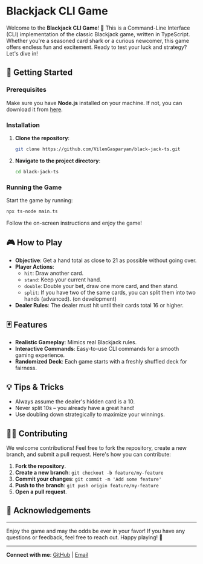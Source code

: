 # Blackjack CLI Game

Welcome to the **Blackjack CLI Game**! 🎉 This is a Command-Line Interface (CLI) implementation of the classic Blackjack game, written in TypeScript. Whether you're a seasoned card shark or a curious newcomer, this game offers endless fun and excitement. Ready to test your luck and strategy? Let's dive in!

## 🚀 Getting Started

### Prerequisites

Make sure you have **Node.js** installed on your machine. If not, you can download it from [here](https://nodejs.org/).

### Installation

1. **Clone the repository**:
   ```bash
   git clone https://github.com/VilenGasparyan/black-jack-ts.git
   ```

2. **Navigate to the project directory**:
   ```bash
   cd black-jack-ts
   ```

### Running the Game

Start the game by running:
```bash
npx ts-node main.ts
```
Follow the on-screen instructions and enjoy the game!

## 🎮 How to Play

- **Objective**: Get a hand total as close to 21 as possible without going over.
- **Player Actions**:
  - `hit`: Draw another card.
  - `stand`: Keep your current hand.
  - `double`: Double your bet, draw one more card, and then stand.
  - `split`: If you have two of the same cards, you can split them into two hands (advanced). (on development)
- **Dealer Rules**: The dealer must hit until their cards total 16 or higher.

## 🃏 Features

- **Realistic Gameplay**: Mimics real Blackjack rules.
- **Interactive Commands**: Easy-to-use CLI commands for a smooth gaming experience.
- **Randomized Deck**: Each game starts with a freshly shuffled deck for fairness.

## 💡 Tips & Tricks

- Always assume the dealer's hidden card is a 10.
- Never split 10s – you already have a great hand!
- Use doubling down strategically to maximize your winnings.

## 👨‍💻 Contributing

We welcome contributions! Feel free to fork the repository, create a new branch, and submit a pull request. Here's how you can contribute:

1. **Fork the repository**.
2. **Create a new branch**: `git checkout -b feature/my-feature`
3. **Commit your changes**: `git commit -m 'Add some feature'`
4. **Push to the branch**: `git push origin feature/my-feature`
5. **Open a pull request**.


## 🌟 Acknowledgements
---

Enjoy the game and may the odds be ever in your favor! If you have any questions or feedback, feel free to reach out. Happy playing! 🥳

---

**Connect with me**: [GitHub](https://github.com/VilenGasparyan) | [Email](mailto:vilogasparyan2006@gmail.com)